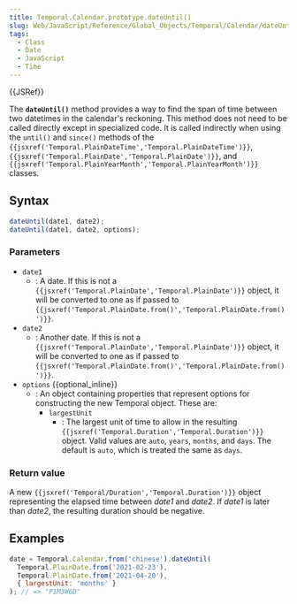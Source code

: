 ```yaml
---
title: Temporal.Calendar.prototype.dateUntil()
slug: Web/JavaScript/Reference/Global_Objects/Temporal/Calendar/dateUntil
tags:
  - Class
  - Date
  - JavaScript
  - Time
---
```

{{JSRef}}

<p class="summary"><span class="seoSummary">The <strong><code>dateUntil()</code></strong> method provides a way to find the span of time between two datetimes in the calendar's reckoning.</span> This method does not need to be called directly except in specialized code. It is called indirectly when using the <code>until()</code> and <code>since()</code> methods of the <code>{{jsxref('Temporal.PlainDateTime','Temporal.PlainDateTime')}}</code>, <code>{{jsxref('Temporal.PlainDate','Temporal.PlainDate')}}</code>, and <code>{{jsxref('Temporal.PlainYearMonth','Temporal.PlainYearMonth')}}</code> classes.</p>

## Syntax

```js
dateUntil(date1, date2);
dateUntil(date1, date2, options);
```

### Parameters

- `date1`
  - : A date. If this is not a
    `{{jsxref('Temporal.PlainDate','Temporal.PlainDate')}}`
    object, it will be converted to one as if passed to
    `{{jsxref('Temporal.PlainDate.from()','Temporal.PlainDate.from()')}}`.
- `date2`
  - : Another date. If this is not a
    `{{jsxref('Temporal.PlainDate','Temporal.PlainDate')}}`
    object, it will be converted to one as if passed to
    `{{jsxref('Temporal.PlainDate.from()','Temporal.PlainDate.from()')}}`.
- `options` {{optional_inline}}
  - : An object containing properties that represent options for constructing
    the new Temporal object. These are:
    - `largestUnit`
      - : The largest unit of time to allow in the resulting
        `{{jsxref('Temporal.Duration','Temporal.Duration')}}`
        object. Valid values are `auto`, `years`, `months`, and `days`. The
        default is `auto`, which is treated the same as `days`.

### Return value

A new `{{jsxref('Temporal/Duration','Temporal.Duration')}}`
object representing the elapsed time between _date1_ and _date2_. If _date1_ is
later than _date2_, the resulting duration should be negative.

## Examples

```js
date = Temporal.Calendar.from('chinese').dateUntil(
  Temporal.PlainDate.from('2021-02-23'),
  Temporal.PlainDate.from('2021-04-20'),
  { largestUnit: 'months' }
); // => "P1M3W6D"
```
